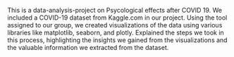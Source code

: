 This is a data-analysis-project on Psycological effects after COVID 19.
We included a COVID-19 dataset from Kaggle.com in our project. Using the tool assigned to our group, we created visualizations of the data using various libraries like matplotlib, seaborn, and plotly. Explained the steps we took in this process, highlighting the insights we gained from the visualizations and the valuable information we extracted from the dataset.
